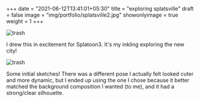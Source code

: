 +++
date = "2021-06-12T13:41:01+05:30"
title = "exploring splatsville"
draft = false
image = "img/portfolio/splatsville2.jpg"
showonlyimage = true
weight = 1
+++

![trash](/img/portfolio/splatsville2.jpg)

I drew this in excitement for Splatoon3. It's my inkling exploring the new city!

![trash](/img/extra/splatsville_ex0.jpg)

Some initial sketches! There was a different pose I actually felt looked cuter and more dynamic, but I ended up using the one I chose because it better matched the background composition I wanted (to me), and it had a strong/clear silhouette.
